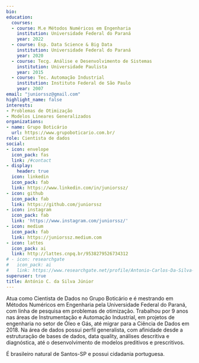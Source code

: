 ```yaml
---
bio:
education:
  courses:
  - course: M.e Métodos Numéricos em Engenharia
    institution: Universidade Federal do Paraná
    year: 2022
  - course: Esp. Data Science & Big Data
    institution: Universidade Federal do Paraná
    year: 2020
  - course: Tecg. Análise e Desenvolvimento de Sistemas
    institution: Universidade Paulista
    year: 2015
  - course: Tec. Automação Industrial
    institution: Instituto Federal de São Paulo
    year: 2007
email: "juniorssz@gmail.com"
highlight_name: false
interests:
- Problemas de Otimização
- Modelos Lineares Generalizados
organizations:
- name: Grupo Boticário
  url: https://www.grupoboticario.com.br/
role: Cientista de dados
social:
- icon: envelope
  icon_pack: fas
  link: /#contact
- display:
    header: true
  icon: linkedin
  icon_pack: fab
  link: https://www.linkedin.com/in/juniorssz/
- icon: github
  icon_pack: fab
  link: https://github.com/juniorssz
- icon: instagram
  icon_pack: fab
  link: 'https://www.instagram.com/juniorssz/'
- icon: medium
  icon_pack: fab
  link: https://juniorssz.medium.com
- icon: lattes
  icon_pack: ai
  link: http://lattes.cnpq.br/9538279526734312
# - icon: researchgate
#   icon_pack: ai
#   link: https://www.researchgate.net/profile/Antonio-Carlos-Da-Silva-Junior
superuser: true
title: António C. da Silva Júnior
---
```


Atua como Cientista de Dados no Grupo Boticário e é mestrando em Métodos Numéricos em Engenharia pela Universidade Federal do Paraná, com linha de pesquisa em problemas de otimização. Trabalhou por 9 anos nas áreas de Instrumentação e Automação Industrial, em projetos de engenharia no setor de Óleo e Gás, até migrar para a Ciência de Dados em 2018. Na área de dados possui perfil generalista, com afinidade desde a estruturação de bases de dados, data quality, análises descritiva e diagnóstica, até o desenvolvimento de modelos preditivos e prescritivos.

É brasileiro natural de Santos-SP e possui cidadania portuguesa.

<!--
{{< icon name="download" pack="fas" >}} Download my {{< staticref "media/demo_resume.pdf" "newtab" >}}resumé{{< /staticref >}}.
-->
